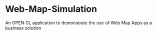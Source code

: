# Web-Map-Simulation
An OPEN GL application to demonstrate the use of Web Map Apps as a business solution
